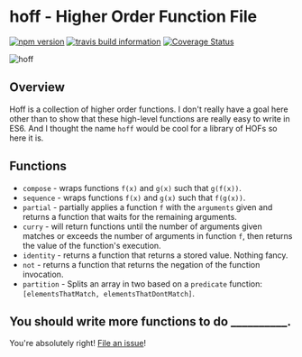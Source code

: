 # hoff - Higher Order Function File
[![npm version](https://badge.fury.io/js/hoff.svg)](http://badge.fury.io/js/hoff)
[![travis build information](https://api.travis-ci.org/vinniegarcia/hoff.svg)](https://travis-ci.org/vinniegarcia/hoff)
[![Coverage Status](https://coveralls.io/repos/vinniegarcia/hoff/badge.svg?branch=master)](https://coveralls.io/r/vinniegarcia/hoff?branch=master)

![hoff](http://i.giphy.com/yoJC2KGg8HRgZ2QLbW.gif)

## Overview

Hoff is a collection of higher order functions. I don't really have a goal here other than to show that these high-level functions are really easy to write in ES6. And I thought the name `hoff` would be cool for a library of HOFs so here it is.

## Functions

- `compose` - wraps functions `f(x)` and `g(x)` such that `g(f(x))`.
- `sequence` - wraps functions `f(x)` and `g(x)` such that `f(g(x))`.
- `partial` - partially applies a function `f` with the `arguments` given and returns a function that waits for the remaining arguments.
- `curry` - will return functions until the number of arguments given matches or exceeds the number of arguments in function `f`, then returns the value of the function's execution.
- `identity` - returns a function that returns a stored value. Nothing fancy.
- `not` - returns a function that returns the negation of the function invocation.
- `partition` - Splits an array in two based on a `predicate` function: `[elementsThatMatch, elementsThatDontMatch]`.

## You should write more functions to do __________.

You're absolutely right! [File an issue](https://github.com/vinniegarcia/hoff/issues)!